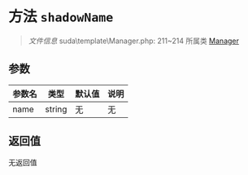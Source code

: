 # 方法 `shadowName`

> *文件信息* suda\template\Manager.php: 211~214
> 所属类 [Manager](../Manager.md)




## 参数


| 参数名 | 类型 | 默认值 | 说明 |
|--------|-----|-------|-------|
| name |  string | 无 | 无 |



## 返回值

无返回值
